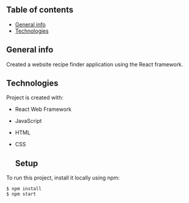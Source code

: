 ## Table of contents
* [General info](#general-info)
* [Technologies](#technologies)


## General info
Created a website recipe finder application using the React framework.
	
## Technologies
Project is created with:
* React Web Framework
* JavaScript
* HTML
* CSS
	
  ## Setup
To run this project, install it locally using npm:

```
$ npm install
$ npm start
```



